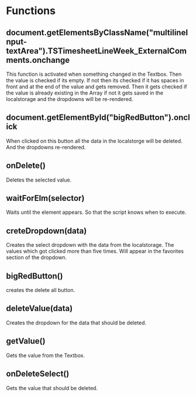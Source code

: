 # Functions

## document.getElementsByClassName("multilineInput-textArea").TSTimesheetLineWeek_ExternalComments.onchange
This function is activated when something changed in the Textbox. Then the value is checked if its empty. If not then its checked if it has spaces in front and at the end of the value and gets removed. Then it gets checked if the value is already existing in the Array if not it gets saved in the localstorage and the dropdowns will be re-rendered.

## document.getElementById("bigRedButton").onclick
When clicked on this button all the data in the localstorge will be deleted. And the dropdowns re-rendered.

## onDelete()
Deletes the selected value.

## waitForElm(selector)
Waits until the element appears. So that the script knows when to execute.

## creteDropdown(data)
Creates the select dropdown with the data from the localstorage. The values which got clicked more than five times. Will appear in the favorites section of the dropdown.

## bigRedButton()
creates the delete all button.

## deleteValue(data)
Creates the dropdown for the data that should be deleted.

## getValue()
Gets the value from the Textbox.

## onDeleteSelect()
Gets the value that should be deleted.
